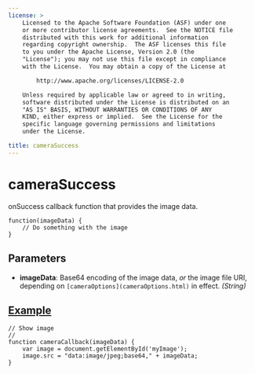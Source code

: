 ```yaml
---
license: >
    Licensed to the Apache Software Foundation (ASF) under one
    or more contributor license agreements.  See the NOTICE file
    distributed with this work for additional information
    regarding copyright ownership.  The ASF licenses this file
    to you under the Apache License, Version 2.0 (the
    "License"); you may not use this file except in compliance
    with the License.  You may obtain a copy of the License at

        http://www.apache.org/licenses/LICENSE-2.0

    Unless required by applicable law or agreed to in writing,
    software distributed under the License is distributed on an
    "AS IS" BASIS, WITHOUT WARRANTIES OR CONDITIONS OF ANY
    KIND, either express or implied.  See the License for the
    specific language governing permissions and limitations
    under the License.

title: cameraSuccess
---
```


cameraSuccess
=============

onSuccess callback function that provides the image data.

    function(imageData) {
        // Do something with the image
    }

Parameters
----------

- __imageData__: Base64 encoding of the image data, _or_ the image file URI, depending on `[cameraOptions](cameraOptions.html)` in effect. _(String)_

[Example](../../storage/storage.opendatabase.html)
-------

    // Show image
    //
    function cameraCallback(imageData) {
        var image = document.getElementById('myImage');
        image.src = "data:image/jpeg;base64," + imageData;
    }
